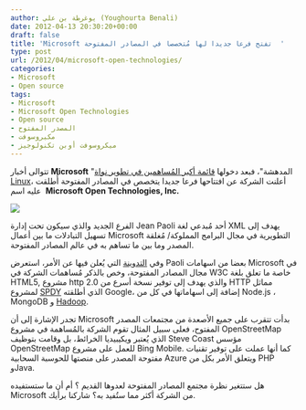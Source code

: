```yaml
---
author: يوغرطة بن علي (Youghourta Benali)
date: 2012-04-13 20:30:20+00:00
draft: false
title: 'Microsoft تفتح فرعا جديدا لها مُتخصصا في المصادر المفتوحة  '
type: post
url: /2012/04/microsoft-open-technologies/
categories:
- Microsoft
- Open source
tags:
- Microsoft
- Microsoft Open Technologies
- Open source
- المصدر المفتوح
- مكيروسوفت
- ميكروسوفت أوبن تكنولوجيز
---
```


تتوالى أخبار **Microsoft** "المدهشة"، فبعد دخولها [قائمة أكبر المُساهمين في تطوير نواة Linux](https://www.it-scoop.com/2012/04/microsoft-ranks-17-top-linux-kernel-contributors%e2%80%8e/)، أعلنت الشركة عن افتتاحها فرعا جديدا يتخصص في المصادر المفتوحة أُطلقت عليه اسم  **Microsoft Open Technologies, Inc.**




[![](https://www.it-scoop.com/wp-content/uploads/2012/04/microsoft-open-source.jpg)
](https://www.it-scoop.com/wp-content/uploads/2012/04/microsoft-open-source.jpg)




الفرع الجديد والذي سيكون تحت إدارة Jean Paoli أحد مُبدعي لغة XML يهدف إلى تسهيل التبادلات ما بين أعمال Microsoft التطويرية في مجال البرامج المملوكة/ مُغلقة المصدر وما بين ما تساهم به في عالم المصادر المفتوحة.




وفي [التدوينة](http://blogs.msdn.com/b/interoperability/archive/2012/04/12/announcing-one-more-way-microsoft-will-engage-with-the-open-source-and-standards-communities.aspx) التي يُعلن فيها عن الأمر، استعرض Paoli بعضا من اسهامات Microsoft في مجال المصادر المفتوحة، وخص بالذكر مُساهمات الشركة في W3C خاصة ما تعلق بلغة HTML5, مشروع http 2.0 والذي يهدف إلى توفير نسخة أسرع من HTTP مماثل لمشروع [SPDY](https://www.it-scoop.com/2009/11/spdy-%d9%85%d8%b4%d8%b1%d9%88%d8%b9-%d8%ac%d8%af%d9%8a%d8%af-%d9%84%d9%80google-%d9%84%d9%85%d8%b6%d8%a7%d8%b9%d9%81%d8%a9-%d8%b3%d8%b1%d8%b9%d8%a9-%d8%a7%d9%84%d8%a7%d9%86%d8%aa%d8%b1%d9%86%d8%aa/) الذي أطلقته Google، إضافة إلى اسهاماتها في كل من Node.js ، MongoDB و [Hadoop](https://www.it-scoop.com/2011/11/microsoft-hadoop/).




تجدر الإشارة إلى أن Microsoft بدأت تتقرب على جميع الأصعدة من مجتمعات المصدر المفتوح، فعلى سبيل المثال تقوم الشركة بالمُساهمة في مشروع OpenStreetMap الذي يُعتبر ويكيبيديا الخرائط، بل وقامت بتوظيف Steve Coast مؤسس OpenStreetMap للعمل على مشروع Bing Mobile. كما أنها عملت على توفير تقنيات مفتوحة المصدر على منصتها للحوسبة السحابية Azure ويتعلق الأمر بكل من PHP وJava.




هل ستتغير نظرة مجتمع المصادر المفتوحة لعدوها القديم ؟ أم أن ما ستستفيده Microsoft من الشركة أكثر مما ستُفيد به؟ شاركنا برأيك.

